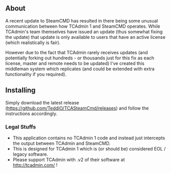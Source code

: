 ## About

A recent update to SteamCMD has resulted in there being some unusual communication between how TCAdmin 1 and SteamCMD operates. While TCAdmin's team themselves have issued an update (thus somewhat fixing the update) that update is only available to users that have an active license (which realistically is fair).

However due to the fact that TCAdmin rarely receives updates (and potentially forking out hundreds - or thousands just for this fix as each license, master and remote needs to be updated) I've created this middleman system which replicates (and could be extended with extra functionality if you required).


## Installing

Simply download the latest release (https://github.com/TeddiO/TCASteamCmd/releases) and follow the instructions accordingly. 


### Legal Stuffs

* This application contains no TCAdmin 1 code and instead just intercepts the output between TCAdmin and SteamCMD. 
* This is designed for TCAdmin 1 which is (or should be) considered EOL / legacy software. 
* Please support TCAdmin with .v2 of their software at http://tcadmin.com/ !


